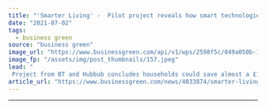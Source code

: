 ```yaml
---
title: "'Smarter Living' -  Pilot project reveals how smart technologies could slash household emissions"
date: "2021-07-02"
tags: 
  - business green
source: "business green"
image_url: "https://www.businessgreen.com/api/v1/wps/2598f5c/049a050b-17d8-496b-83b5-11c03d9f854c/4/smart-meter-generic-185x114.jpeg"
image_fp: "/assets/img/post_thumbnails/157.jpeg"
lead: "
 Project from BT and Hubbub concludes households could save almost a £1,000 a year through simple technologies and behaviour changes ..."
article_url: "https://www.businessgreen.com/news/4033874/smarter-living-pilot-project-reveals-smart-technologies-slash-household-emissions"
---
```


---
